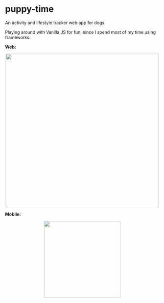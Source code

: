 # puppy-time
An activity and lifestyle tracker web app for dogs.

Playing around with Vanilla JS for fun, since I spend most of my time using frameworks.

<b>Web:</b>
<p align="center">
  <img src="https://user-images.githubusercontent.com/44475953/91387602-7d5f9100-e7ea-11ea-9bc9-8610f8338176.png" width=500>
</p>

<b>Mobile:</b>
<p align="center">
  <img src="https://user-images.githubusercontent.com/44475953/91505795-54d8a500-e885-11ea-8dc8-a3f528852956.png" width=250px> 
</p>

